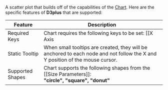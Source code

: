 A scatter plot that builds off of the capabilities of the [Chart](#chart). Here are the specific features of **D3plus** that are supported:

|Feature|Description|
|---|---|
|Required Keys|Chart requires the following keys to be set: [[X Axis|Axis Parameters#x]], [[Y Axis|Axis Parameters#y]]|
|Static Tooltip|When small tooltips are created, they will be anchored to each node and not follow the X and Y position of the mouse cursor.|
|Supported Shapes|Chart supports the following shapes from the [[Size Parameters]]:<br>**"circle", "square", "donut"**|
